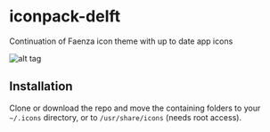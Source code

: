 # iconpack-delft
Continuation of Faenza icon theme with up to date app icons 

![alt tag](https://github.com/madmaxms/iconpack-delft/blob/master/logo.jpg)

## Installation
Clone or download the repo and move the containing folders to your `~/.icons` directory, or to `/usr/share/icons` (needs root access).
